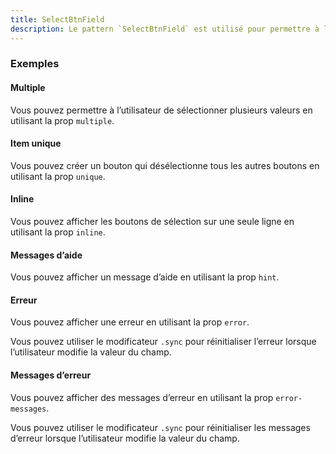 ```yaml
---
title: SelectBtnField
description: Le pattern `SelectBtnField` est utilisé pour permettre à l’utilisateur de sélectionner une valeur dans une liste.
---
```


<doc-tabs>

<doc-tab-item label="Utilisation">

<doc-example file="select-btn-field/usage"></doc-example>

### Exemples

#### Multiple

Vous pouvez permettre à l’utilisateur de sélectionner plusieurs valeurs en utilisant la prop `multiple`.

<doc-example file="select-btn-field/multiple"></doc-example>

#### Item unique

Vous pouvez créer un bouton qui désélectionne tous les autres boutons en utilisant la prop `unique`.

<doc-example file="select-btn-field/unique"></doc-example>

#### Inline

Vous pouvez afficher les boutons de sélection sur une seule ligne en utilisant la prop `inline`.

<doc-example file="select-btn-field/inline"></doc-example>

#### Messages d’aide

Vous pouvez afficher un message d’aide en utilisant la prop `hint`.

<doc-example file="select-btn-field/hint"></doc-example>

#### Erreur

Vous pouvez afficher une erreur en utilisant la prop `error`.

<doc-alert type="info">

Vous pouvez utiliser le modificateur `.sync` pour réinitialiser l’erreur lorsque l’utilisateur modifie la valeur du champ.

</doc-alert>

<doc-example file="select-btn-field/error"></doc-example>

#### Messages d’erreur

Vous pouvez afficher des messages d’erreur en utilisant la prop `error-messages`.

<doc-alert type="info">

Vous pouvez utiliser le modificateur `.sync` pour réinitialiser les messages d’erreur lorsque l’utilisateur modifie la valeur du champ.

</doc-alert>

<doc-example file="select-btn-field/error-messages"></doc-example>

</doc-tab-item>

<doc-tab-item label="API">

<doc-api name="select-btn-field"></doc-api>
</doc-tab-item>

</doc-tabs>
